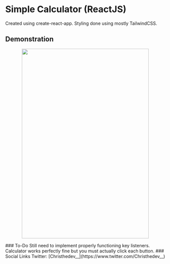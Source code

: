 # Simple Calculator (ReactJS)
Created using create-react-app. Styling done using mostly TailwindCSS. 
## Demonstration
<p align="center">
    <img src="https://media.giphy.com/media/xa40y9GOulnm1bDT4Q/giphy.gif" style="height: 600px; width: 400px">
</p>
### To-Do
Still need to implement properly functioning key listeners. Calculator works perfectly fine but you must actually click each button.
### Social Links
Twitter: [Christhedev__](https://www.twitter.com/Christhedev__)
